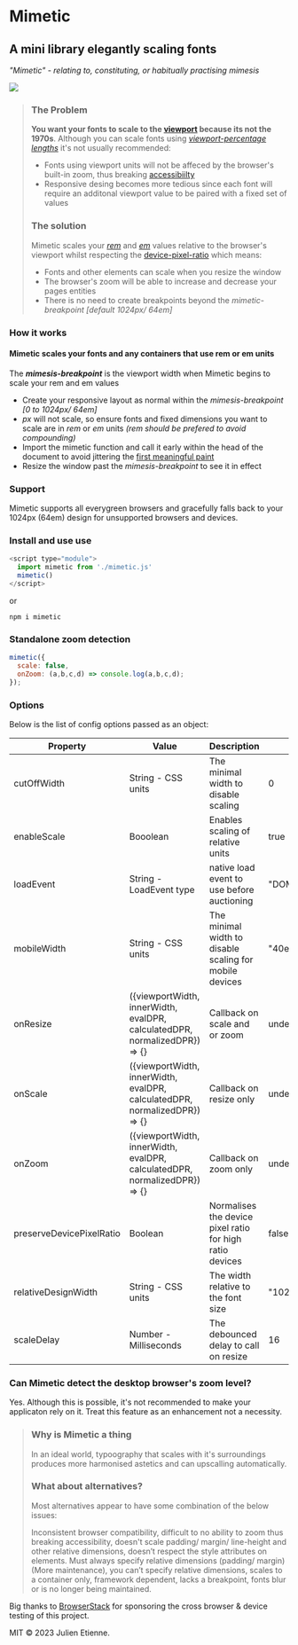 # Mimetic
## A mini library elegantly scaling fonts
_"Mimetic" - relating to, constituting, or habitually practising mimesis_

<img src="https://user-images.githubusercontent.com/7676299/236578193-a523cc8c-7187-45bf-8ef4-c6ef9c295eb8.gif">

> ### The Problem
> **You want your fonts to scale to the [viewport](https://developer.mozilla.org/en-US/docs/Web/CSS/Viewport_concepts#what_is_a_viewport) because its not the 1970s**. Although you can scale fonts using _[viewport-percentage lengths](https://www.w3.org/TR/css-values-3/#viewport-relative-lengths)_ it's not usually recommended:
> - Fonts using viewport units will not be affeced by the browser's built-in zoom, thus breaking [accessibiilty](https://developer.mozilla.org/en-US/docs/Learn/Accessibility/What_is_accessibility)
> - Responsive desing becomes more tedious since each font will require an additonal viewport value to be paired with a fixed set of values
>
> ### The solution
> Mimetic scales your _[rem](https://developer.mozilla.org/en-US/docs/Learn/CSS/Building_blocks/Values_and_units#relative_length_units)_ and _[em](https://developer.mozilla.org/en-US/docs/Learn/CSS/Building_blocks/Values_and_units#relative_length_units)_ values relative to the browser's viewport whilst respecting the [device-pixel-ratio](https://developer.mozilla.org/en-US/docs/Web/API/Window/devicePixelRatio)
> which means: 
> - Fonts and other elements can scale when you resize the window
> - The browser's zoom will be able to increase and decrease your pages entities
> - There is no need to create breakpoints beyond the _mimetic-breakpoint_ _[default 1024px/ 64em]_

### How it works
#### Mimetic scales your fonts and any containers that use rem or em units
The **_mimesis-breakpoint_** is the viewport width when Mimetic begins to scale your rem and em values
- Create your responsive layout as normal within the _mimesis-breakpoint_ _[0 to 1024px/ 64em]_
- _px_ will not scale, so ensure fonts and fixed dimensions you want to scale are in _rem_ or _em_ units _(rem should be prefered to avoid compounding)_
- Import the mimetic function and call it early within the head of the document to avoid jittering the [first meaningful paint](https://developer.chrome.com/en/docs/lighthouse/performance/first-meaningful-paint/)
- Resize the window past the _mimesis-breakpoint_ to see it in effect


### Support
Mimetic supports all everygreen browsers and gracefully falls back to your 1024px (64em) design for unsupported browsers and devices.

### Install and use use
```javascript
<script type="module">
  import mimetic from './mimetic.js'
  mimetic()
</script>
```
or 

`npm i mimetic`

### Standalone zoom detection
```javascript
mimetic({
  scale: false,
  onZoom: (a,b,c,d) => console.log(a,b,c,d);
});
```

### Options
Below is the list of config options passed as an object:

| Property  | Value  | Description | Default |  
|---|---|---|---|
| cutOffWidth | String - CSS units  | The minimal width to disable scaling | 0 |    
| enableScale | Booolean  | Enables scaling of relative units | true |  
| loadEvent | String - LoadEvent type  | native load event to use before auctioning | "DOMContentLoaded" | 
| mobileWidth | String - CSS units | The minimal width to disable scaling for mobile devices  | "40em" |
| onResize | ({viewportWidth, innerWidth, evalDPR, calculatedDPR, normalizedDPR}) => {} | Callback on scale and or zoom | undefined |   
| onScale | ({viewportWidth, innerWidth, evalDPR, calculatedDPR, normalizedDPR}) => {} | Callback on resize only | undefined |  
| onZoom | ({viewportWidth, innerWidth, evalDPR, calculatedDPR, normalizedDPR}) => {} | Callback on zoom only | undefined |
| preserveDevicePixelRatio | Boolean | Normalises the device pixel ratio for high ratio devices | false |
| relativeDesignWidth | String - CSS units  | The width relative to the font size | "1024px" |
| scaleDelay | Number - Milliseconds | The debounced delay to call on resize | 16  |


### Can Mimetic detect the desktop browser's zoom level?
Yes. Although this is possible, it's not recommended to make your applicaton rely on it. Treat this feature as an enhancement not a necessity.

> ### Why is Mimetic a thing
> In an ideal world, typoography that scales with it's surroundings produces more harmonised astetics and can upscalling automatically.
>
> ### What about alternatives?
> Most alternatives appear to have some combination of the below issues:
>
> Inconsistent browser compatibility, difficult to no ability to zoom thus breaking accessibility, doesn't scale padding/ margin/ line-height and other relative dimensions, doesn’t respect the style attributes on elements. Must always specify relative dimensions (padding/ margin)(More maintenance), you can’t specify relative dimensions, scales to a container only, framework dependent, lacks a breakpoint, fonts blur or is no longer being maintained.


Big thanks to [BrowserStack](https://www.browserstack.com) for sponsoring the cross browser & device testing of this project.

MIT © 2023 Julien Etienne.
